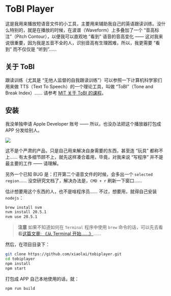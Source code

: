 # ToBI Player

这是我用来播放短语音文件的小工具，主要用来辅助我自己的英语跟读训练。没什么特别的，就是在播放的时候，在波谱（Waveform）上多叠加了一个 “音高标注”（Pitch Contour），以便我可以直观地 “看到” 语音的音高变化 —— 这对我来说很重要，因为我是五音不全的人，识别音高有生理困难，所以，我更需要 “看到” 而不仅仅是 “听到”……

## 关于 ToBI
跟读训练（尤其是 “无他人监督的自我跟读训练”）可以参照一下计算机科学家们用来做 TTS（Text To Speech）的一个理论工具，叫做 “ToBI”（Tone and Break Index）…… 请参考 [MIT 关于 ToBI 的课程](https://ocw.mit.edu/courses/6-911-transcribing-prosodic-structure-of-spoken-utterances-with-tobi-january-iap-2006/)。

## 安装

我没单独申请 Apple Developer 账号 —— 所以，也没办法把这个播放器打包成 APP 分发给别人。

![](screenshot.png)

这不是个严肃的产品，只是自己用来解决自身需要的东西，甚至连 “玩具” 都称不上…… 有太多细节顾不上，就先这样凑合着用，毕竟，对我来说 “写程序” 并不是最主要的工作 —— 请理解。

另外一个已知 BUG 是：打开第二个语音文件的时候，会多出一个 `selected region`…… 没空研究文档了，解决办法是，`CMD + r` 刷新一下窗口…… 

估计想要用这个东西的人，也不是啥程序员…… 不过，想要用，就得自己安装 `nodejs`：

```bash
brew install nvm
nvm install 20.5.1
nvm use 20.5.1
```

> **注意** 如果不知道如何在 `Terminal` 程序中使用 `brew` 命令的话，可以先去看看[这篇文章: 《从 Terminal 开始……》](https://github.com/xiaolai/apple-computer-literacy/blob/main/start-from-terminal.md)……

然后，在项目目录下：

```bash
git clone https://github.com/xiaolai/tobiplayer.git
cd tobiplayer
npm install
npm start
```

打包成 APP 自己本地使用的话，就：

```bash
npm run build
```

